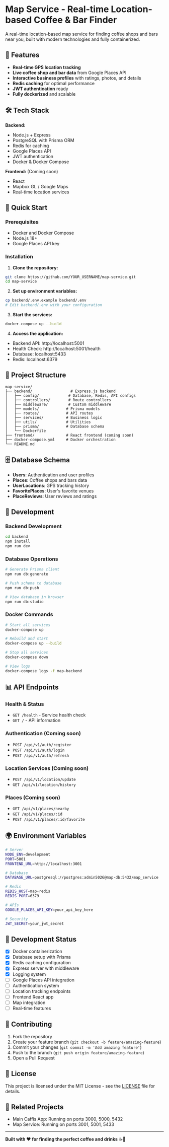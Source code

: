 # Map Service - Real-time Location-based Coffee & Bar Finder

A real-time location-based map service for finding coffee shops and bars near you, built with modern technologies and fully containerized.

## 🎯 Features

- **Real-time GPS location tracking**
- **Live coffee shop and bar data** from Google Places API
- **Interactive business profiles** with ratings, photos, and details
- **Redis caching** for optimal performance
- **JWT authentication** ready
- **Fully dockerized** and scalable

## 🛠️ Tech Stack

**Backend:**
- Node.js + Express
- PostgreSQL with Prisma ORM
- Redis for caching
- Google Places API
- JWT authentication
- Docker & Docker Compose

**Frontend:** (Coming soon)
- React
- Mapbox GL / Google Maps
- Real-time location services

## 🚀 Quick Start

### Prerequisites
- Docker and Docker Compose
- Node.js 18+
- Google Places API key

### Installation

1. **Clone the repository:**
```bash
git clone https://github.com/YOUR_USERNAME/map-service.git
cd map-service
```

2. **Set up environment variables:**
```bash
cp backend/.env.example backend/.env
# Edit backend/.env with your configuration
```

3. **Start the services:**
```bash
docker-compose up --build
```

4. **Access the application:**
- Backend API: http://localhost:5001
- Health Check: http://localhost:5001/health
- Database: localhost:5433
- Redis: localhost:6379

## 📁 Project Structure

```
map-service/
├── backend/                 # Express.js backend
│   ├── config/             # Database, Redis, API configs
│   ├── controllers/        # Route controllers
│   ├── middleware/         # Custom middleware
│   ├── models/            # Prisma models
│   ├── routes/            # API routes
│   ├── services/          # Business logic
│   ├── utils/             # Utilities
│   ├── prisma/            # Database schema
│   └── Dockerfile
├── frontend/              # React frontend (coming soon)
├── docker-compose.yml     # Docker orchestration
└── README.md
```

## 🗄️ Database Schema

- **Users**: Authentication and user profiles
- **Places**: Coffee shops and bars data
- **UserLocations**: GPS tracking history
- **FavoritePlaces**: User's favorite venues
- **PlaceReviews**: User reviews and ratings

## 🔧 Development

### Backend Development
```bash
cd backend
npm install
npm run dev
```

### Database Operations
```bash
# Generate Prisma client
npm run db:generate

# Push schema to database
npm run db:push

# View database in browser
npm run db:studio
```

### Docker Commands
```bash
# Start all services
docker-compose up

# Rebuild and start
docker-compose up --build

# Stop all services
docker-compose down

# View logs
docker-compose logs -f map-backend
```

## 📊 API Endpoints

### Health & Status
- `GET /health` - Service health check
- `GET /` - API information

### Authentication (Coming soon)
- `POST /api/v1/auth/register`
- `POST /api/v1/auth/login`
- `POST /api/v1/auth/refresh`

### Location Services (Coming soon)
- `POST /api/v1/location/update`
- `GET /api/v1/location/history`

### Places (Coming soon)
- `GET /api/v1/places/nearby`
- `GET /api/v1/places/:id`
- `POST /api/v1/places/:id/favorite`

## 🌍 Environment Variables

```bash
# Server
NODE_ENV=development
PORT=5001
FRONTEND_URL=http://localhost:3001

# Database
DATABASE_URL=postgresql://postgres:admin5026@map-db:5432/map_service

# Redis
REDIS_HOST=map-redis
REDIS_PORT=6379

# APIs
GOOGLE_PLACES_API_KEY=your_api_key_here

# Security
JWT_SECRET=your_jwt_secret
```

## 🚧 Development Status

- [x] Docker containerization
- [x] Database setup with Prisma
- [x] Redis caching configuration
- [x] Express server with middleware
- [x] Logging system
- [ ] Google Places API integration
- [ ] Authentication system
- [ ] Location tracking endpoints
- [ ] Frontend React app
- [ ] Map integration
- [ ] Real-time features

## 🤝 Contributing

1. Fork the repository
2. Create your feature branch (`git checkout -b feature/amazing-feature`)
3. Commit your changes (`git commit -m 'Add amazing feature'`)
4. Push to the branch (`git push origin feature/amazing-feature`)
5. Open a Pull Request

## 📝 License

This project is licensed under the MIT License - see the [LICENSE](LICENSE) file for details.

## 🔗 Related Projects

- Main Caffis App: Running on ports 3000, 5000, 5432
- Map Service: Running on ports 3001, 5001, 5433

---

**Built with ❤️ for finding the perfect coffee and drinks** ☕🍺